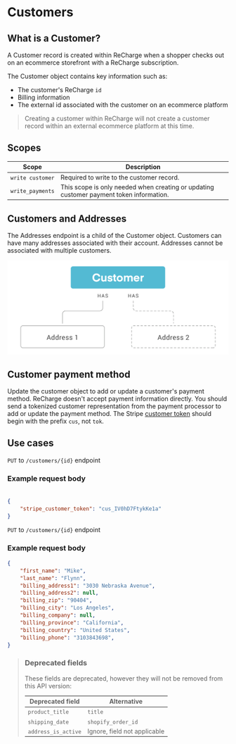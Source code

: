 # Customers

## What is a Customer?

A Customer record is created within ReCharge when a shopper checks out on an ecommerce storefront with a ReCharge subscription. 

The Customer object contains key information such as:

- The customer's ReCharge `id`
- Billing information
- The external id associated with the customer on an ecommerce platform

<!-- theme: info -->
> Creating a customer within ReCharge will not create a customer record within an external ecommerce platform at this time.

## Scopes

|Scope|Description|
|-|-|
|`write customer`| Required to write to the customer record.|
|`write_payments`| This scope is only needed when creating or updating customer payment token information.|


## Customers and Addresses

The Addresses endpoint is a child of the Customer object. Customers can have many addresses associated with their account. Addresses cannot be associated with multiple customers. 

![customers](assets/images/customer.png)


## Customer payment method

Update the customer object to add or update a customer's payment method. ReCharge doesn't accept payment information directly. You should send a tokenized customer representation from the payment processor to add or update the payment method. The Stripe [customer token](https://stripe.com/docs/api/customers/object#customer_object-sources-data-tokenization_method) should begin with the prefix `cus`, not `tok`.

## Use cases

<!--
type: tab
title: Update payment method
-->

`PUT` to `/customers/{id}` endpoint

### Example request body

```json

{
    "stripe_customer_token": "cus_IV0hD7FtykKe1a"
}
```

<!--
type: tab
title: Update billing information
-->

`PUT` to `/customers/{id}` endpoint

### Example request body

```json
{
    "first_name": "Mike",
    "last_name": "Flynn",
    "billing_address1": "3030 Nebraska Avenue",
    "billing_address2": null,
    "billing_zip": "90404",
    "billing_city": "Los Angeles",
    "billing_company": null,
    "billing_province": "California",
    "billing_country": "United States",
    "billing_phone": "3103843698",
}
```

<!-- type: tab-end -->


<!-- theme: warning -->
> ### Deprecated fields
>These fields are deprecated, however they will not be removed from this API version:
>
>|Deprecated field|Alternative|
>|-|-|
>|`product_title`|`title`|
>|`shipping_date`|`shopify_order_id`|
>|`address_is_active`|Ignore, field not applicable|

